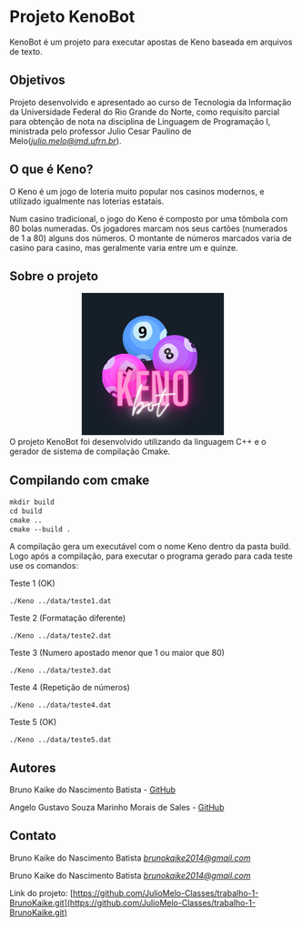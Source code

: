 # Projeto KenoBot
KenoBot é um projeto para executar apostas de Keno baseada em arquivos de texto.

## Objetivos

Projeto desenvolvido e apresentado ao curso de Tecnologia da Informação da Universidade Federal do Rio Grande do Norte, como requisito parcial para obtenção de nota na disciplina de Linguagem de Programação I, ministrada pelo professor Julio Cesar Paulino de Melo(*<julio.melo@imd.ufrn.br>*).

## O que é Keno?

O Keno é um jogo de loteria muito popular nos casinos modernos, e utilizado igualmente nas loterias estatais.

Num casino tradicional, o jogo do Keno é composto por uma tômbola com 80 bolas numeradas. Os jogadores marcam nos seus cartões (numerados de 1 a 80) alguns dos números. O montante de números marcados varia de casino para casino, mas geralmente varia entre um e quinze.

## Sobre o projeto
<center>
<img src="img/keno (1).png">
</center>
O projeto KenoBot foi desenvolvido utilizando da linguagem C++ e o gerador de sistema de compilação Cmake.

## Compilando com cmake
```
mkdir build
cd build
cmake ..
cmake --build .
```

A compilação gera um executável com o nome Keno dentro da pasta build. Logo após a compilação, para executar o programa gerado para cada teste use os comandos:

Teste 1 (OK)
```
./Keno ../data/teste1.dat
```

Teste 2 (Formatação diferente)
```
./Keno ../data/teste2.dat
```

Teste 3 (Numero apostado menor que 1 ou maior que 80)
```
./Keno ../data/teste3.dat
```

Teste 4 (Repetição de números)
```
./Keno ../data/teste4.dat
```

Teste 5 (OK)
```
./Keno ../data/teste5.dat
```

## Autores

Bruno Kaike do Nascimento Batista -
[GitHub](https://github.com/BrunoKaike)

Angelo Gustavo Souza Marinho Morais de Sales -
[GitHub](https://github.com/AngeloGustavo)

## Contato

Bruno Kaike do Nascimento Batista
*<brunokaike2014@gmail.com>*

Bruno Kaike do Nascimento Batista
*<brunokaike2014@gmail.com>*

Link do projeto: [https://github.com/JulioMelo-Classes/trabalho-1-BrunoKaike.git](https://github.com/JulioMelo-Classes/trabalho-1-BrunoKaike.git)
